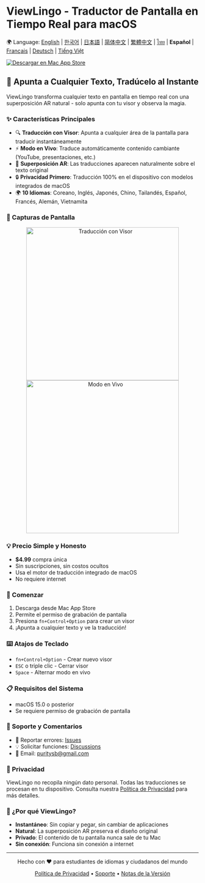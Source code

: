 # ViewLingo - Traductor de Pantalla en Tiempo Real para macOS

🌍 Language: [English](../README.md) | [한국어](README-ko.md) | [日本語](README-ja.md) | [简体中文](README-zh-Hans.md) | [繁體中文](README-zh-Hant.md) | [ไทย](README-th.md) | **Español** | [Français](README-fr.md) | [Deutsch](README-de.md) | [Tiếng Việt](README-vi.md)

[![Descargar en Mac App Store](https://developer.apple.com/app-store/marketing/guidelines/images/badge-download-on-the-mac-app-store.svg)](https://apps.apple.com/app/viewlingo)

## 🎯 Apunta a Cualquier Texto, Tradúcelo al Instante

ViewLingo transforma cualquier texto en pantalla en tiempo real con una superposición AR natural - solo apunta con tu visor y observa la magia.

### ✨ Características Principales
- 🔍 **Traducción con Visor**: Apunta a cualquier área de la pantalla para traducir instantáneamente
- ⚡ **Modo en Vivo**: Traduce automáticamente contenido cambiante (YouTube, presentaciones, etc.)
- 🎨 **Superposición AR**: Las traducciones aparecen naturalmente sobre el texto original
- 🔒 **Privacidad Primero**: Traducción 100% en el dispositivo con modelos integrados de macOS
- 🌍 **10 Idiomas**: Coreano, Inglés, Japonés, Chino, Tailandés, Español, Francés, Alemán, Vietnamita

### 📸 Capturas de Pantalla

<p align="center">
  <img src="images/viewfinder-demo.png" width="400" alt="Traducción con Visor">
  <img src="images/live-mode.png" width="400" alt="Modo en Vivo">
</p>

### 💡 Precio Simple y Honesto
- **$4.99** compra única
- Sin suscripciones, sin costos ocultos
- Usa el motor de traducción integrado de macOS
- No requiere internet

### 🚀 Comenzar
1. Descarga desde Mac App Store
2. Permite el permiso de grabación de pantalla
3. Presiona `fn+Control+Option` para crear un visor
4. ¡Apunta a cualquier texto y ve la traducción!

### ⌨️ Atajos de Teclado
- `fn+Control+Option` - Crear nuevo visor
- `ESC` o triple clic - Cerrar visor
- `Space` - Alternar modo en vivo

### 📋 Requisitos del Sistema
- macOS 15.0 o posterior
- Se requiere permiso de grabación de pantalla

### 📮 Soporte y Comentarios
- 🐛 Reportar errores: [Issues](https://github.com/puritysb/ViewLingo/issues)
- 💡 Solicitar funciones: [Discussions](https://github.com/puritysb/ViewLingo/discussions)
- 📧 Email: puritysb@gmail.com

### 🔐 Privacidad
ViewLingo no recopila ningún dato personal. Todas las traducciones se procesan en tu dispositivo. Consulta nuestra [Política de Privacidad](PRIVACY-es.md) para más detalles.

### 🌟 ¿Por qué ViewLingo?
- **Instantáneo**: Sin copiar y pegar, sin cambiar de aplicaciones
- **Natural**: La superposición AR preserva el diseño original
- **Privado**: El contenido de tu pantalla nunca sale de tu Mac
- **Sin conexión**: Funciona sin conexión a internet

---

<p align="center">
Hecho con ❤️ para estudiantes de idiomas y ciudadanos del mundo
</p>

<p align="center">
  <a href="PRIVACY-es.md">Política de Privacidad</a> •
  <a href="SUPPORT-es.md">Soporte</a> •
  <a href="https://github.com/puritysb/ViewLingo/releases">Notas de la Versión</a>
</p>